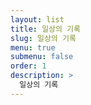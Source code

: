 ```yaml
---
layout: list
title: 일상의 기록
slug: 일상의 기록
menu: true
submenu: false
order: 1
description: >
  일상의 기록
---
```

